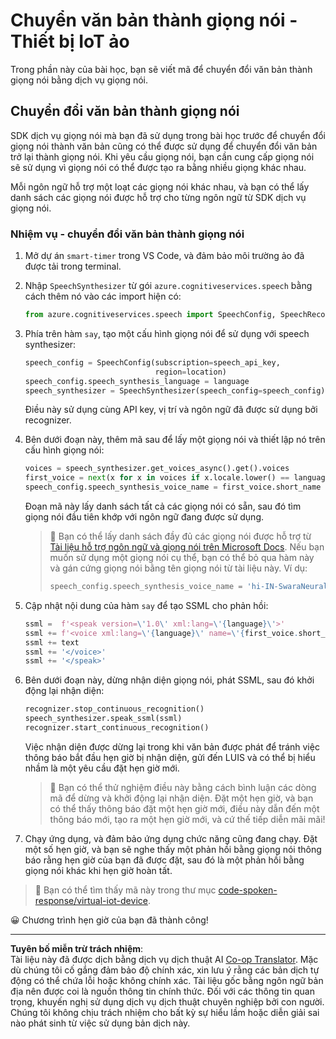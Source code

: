 <!--
CO_OP_TRANSLATOR_METADATA:
{
  "original_hash": "7966848a1f870e4c42edb4db67b13c57",
  "translation_date": "2025-08-27T23:17:21+00:00",
  "source_file": "6-consumer/lessons/3-spoken-feedback/virtual-device-text-to-speech.md",
  "language_code": "vi"
}
-->
# Chuyển văn bản thành giọng nói - Thiết bị IoT ảo

Trong phần này của bài học, bạn sẽ viết mã để chuyển đổi văn bản thành giọng nói bằng dịch vụ giọng nói.

## Chuyển đổi văn bản thành giọng nói

SDK dịch vụ giọng nói mà bạn đã sử dụng trong bài học trước để chuyển đổi giọng nói thành văn bản cũng có thể được sử dụng để chuyển đổi văn bản trở lại thành giọng nói. Khi yêu cầu giọng nói, bạn cần cung cấp giọng nói sẽ sử dụng vì giọng nói có thể được tạo ra bằng nhiều giọng khác nhau.

Mỗi ngôn ngữ hỗ trợ một loạt các giọng nói khác nhau, và bạn có thể lấy danh sách các giọng nói được hỗ trợ cho từng ngôn ngữ từ SDK dịch vụ giọng nói.

### Nhiệm vụ - chuyển đổi văn bản thành giọng nói

1. Mở dự án `smart-timer` trong VS Code, và đảm bảo môi trường ảo đã được tải trong terminal.

1. Nhập `SpeechSynthesizer` từ gói `azure.cognitiveservices.speech` bằng cách thêm nó vào các import hiện có:

    ```python
    from azure.cognitiveservices.speech import SpeechConfig, SpeechRecognizer, SpeechSynthesizer
    ```

1. Phía trên hàm `say`, tạo một cấu hình giọng nói để sử dụng với speech synthesizer:

    ```python
    speech_config = SpeechConfig(subscription=speech_api_key,
                                 region=location)
    speech_config.speech_synthesis_language = language
    speech_synthesizer = SpeechSynthesizer(speech_config=speech_config)
    ```

    Điều này sử dụng cùng API key, vị trí và ngôn ngữ đã được sử dụng bởi recognizer.

1. Bên dưới đoạn này, thêm mã sau để lấy một giọng nói và thiết lập nó trên cấu hình giọng nói:

    ```python
    voices = speech_synthesizer.get_voices_async().get().voices
    first_voice = next(x for x in voices if x.locale.lower() == language.lower())
    speech_config.speech_synthesis_voice_name = first_voice.short_name
    ```

    Đoạn mã này lấy danh sách tất cả các giọng nói có sẵn, sau đó tìm giọng nói đầu tiên khớp với ngôn ngữ đang được sử dụng.

    > 💁 Bạn có thể lấy danh sách đầy đủ các giọng nói được hỗ trợ từ [Tài liệu hỗ trợ ngôn ngữ và giọng nói trên Microsoft Docs](https://docs.microsoft.com/azure/cognitive-services/speech-service/language-support?WT.mc_id=academic-17441-jabenn#text-to-speech). Nếu bạn muốn sử dụng một giọng nói cụ thể, bạn có thể bỏ qua hàm này và gán cứng giọng nói bằng tên giọng nói từ tài liệu này. Ví dụ:
    >
    > ```python
    > speech_config.speech_synthesis_voice_name = 'hi-IN-SwaraNeural'
    > ```

1. Cập nhật nội dung của hàm `say` để tạo SSML cho phản hồi:

    ```python
    ssml =  f'<speak version=\'1.0\' xml:lang=\'{language}\'>'
    ssml += f'<voice xml:lang=\'{language}\' name=\'{first_voice.short_name}\'>'
    ssml += text
    ssml += '</voice>'
    ssml += '</speak>'
    ```

1. Bên dưới đoạn này, dừng nhận diện giọng nói, phát SSML, sau đó khởi động lại nhận diện:

    ```python
    recognizer.stop_continuous_recognition()
    speech_synthesizer.speak_ssml(ssml)
    recognizer.start_continuous_recognition()
    ```

    Việc nhận diện được dừng lại trong khi văn bản được phát để tránh việc thông báo bắt đầu hẹn giờ bị nhận diện, gửi đến LUIS và có thể bị hiểu nhầm là một yêu cầu đặt hẹn giờ mới.

    > 💁 Bạn có thể thử nghiệm điều này bằng cách bình luận các dòng mã để dừng và khởi động lại nhận diện. Đặt một hẹn giờ, và bạn có thể thấy thông báo đặt một hẹn giờ mới, điều này dẫn đến một thông báo mới, tạo ra một hẹn giờ mới, và cứ thế tiếp diễn mãi mãi!

1. Chạy ứng dụng, và đảm bảo ứng dụng chức năng cũng đang chạy. Đặt một số hẹn giờ, và bạn sẽ nghe thấy một phản hồi bằng giọng nói thông báo rằng hẹn giờ của bạn đã được đặt, sau đó là một phản hồi bằng giọng nói khác khi hẹn giờ hoàn tất.

> 💁 Bạn có thể tìm thấy mã này trong thư mục [code-spoken-response/virtual-iot-device](../../../../../6-consumer/lessons/3-spoken-feedback/code-spoken-response/virtual-iot-device).

😀 Chương trình hẹn giờ của bạn đã thành công!

---

**Tuyên bố miễn trừ trách nhiệm**:  
Tài liệu này đã được dịch bằng dịch vụ dịch thuật AI [Co-op Translator](https://github.com/Azure/co-op-translator). Mặc dù chúng tôi cố gắng đảm bảo độ chính xác, xin lưu ý rằng các bản dịch tự động có thể chứa lỗi hoặc không chính xác. Tài liệu gốc bằng ngôn ngữ bản địa nên được coi là nguồn thông tin chính thức. Đối với các thông tin quan trọng, khuyến nghị sử dụng dịch vụ dịch thuật chuyên nghiệp bởi con người. Chúng tôi không chịu trách nhiệm cho bất kỳ sự hiểu lầm hoặc diễn giải sai nào phát sinh từ việc sử dụng bản dịch này.